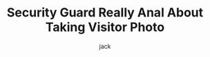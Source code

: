---
layout: post
title: "Security Guard Really Anal About Taking Visitor Photo"
author: jack
categories: [  ]
image: assets/images/eyeswideshut.jpg
featured: false
hidden: true
---